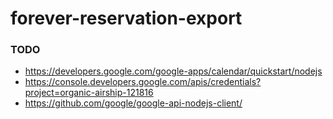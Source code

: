 # forever-reservation-export

### TODO
* https://developers.google.com/google-apps/calendar/quickstart/nodejs
* https://console.developers.google.com/apis/credentials?project=organic-airship-121816
* https://github.com/google/google-api-nodejs-client/
